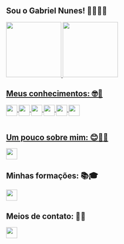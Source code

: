 ## Sou o Gabriel Nunes! 👩🏻‍💻📱

<div align="">
<a href="https://www.linkedin.com/in/nunes1909/">
<img height="150em" src="https://github-readme-stats.vercel.app/api?username=nunes1909&show_icons=true&theme=aura&include_all_commits=true&count_private=true"/>
<img height="150em" src="https://github-readme-stats.vercel.app/api/top-langs/?username=nunes1909&layout=compact&langs_count=3&theme=aura"/>

<!--   ![Snake animation](https://github.com/nunes1909/nunes1909/blob/output/github-contribution-grid-snake.svg) -->
</div> 

## Meus conhecimentos: 🤓💭
<div align="">  
<div>
  <img align="center" height="30" src="https://img.shields.io/badge/Kotlin-8a2be2?&style=flat&logo=kotlin&logoColor=white">
  <img align="center" height="30" src="https://img.shields.io/badge/Java-ED8B00?style=flat&logo=CoffeeScript&logoColor=white">
  <img align="center" height="30" src="https://img.shields.io/badge/Flutter-00B9F0?style=flat&logo=flutter&logoColor=white">
  <img align="center" height="30" src="https://img.shields.io/badge/Dart-013264?style=flat&logo=dart&logoColor=white">
  <img align="center" height="30" src="https://img.shields.io/badge/Kotlin%20Spring%20Boot-993399?style=flat&logo=spring&logoColor=white">
  <img align="center" height="30" src="https://img.shields.io/badge/Go-0078D6?style=flat&logo=GoLand&logoColor=white">
</div>
<!-- 
<br>
<div>
  <img align="center" height="30" src="https://img.shields.io/badge/Kotlin%20Spring%20Boot-993399?style=flat&logo=spring&logoColor=white">
  <img align="center" height="30" src="https://img.shields.io/badge/Go-0078D6?style=flat&logo=GoLand&logoColor=white">
</div>
-->

<!--
<div style="display: inline_block">
  <img align="center" height="30" src="https://img.shields.io/badge/PostgreSQL-316192?style=flat&logo=postgresql&logoColor=white">
  <img align="center" height="30" src="https://img.shields.io/badge/Oracle-ab212e?style=flat&logo=oracle&logoColor=white">
  <img align="center" height="30" src="https://img.shields.io/badge/MySQL-00000F?style=flat&logo=mysql&logoColor=white">    
</div>

<div style="display: inline_block"><br>
  <img align="center" height="30" src="https://img.shields.io/badge/Android-3DDC84?style=flat&logo=android&logoColor=white">
  <img align="center" height="30" src="https://img.shields.io/badge/Windows-0078D6?style=flat&logo=windows&logoColor=white">
  <img align="center" height="30" src="https://img.shields.io/badge/Ubuntu-E95420?style=flat&logo=ubuntu&logoColor=white">
</div> 
-->
</div><br>

## Um pouco sobre mim: 😊🤘🏻
<div align="">
<a href="https://github.com/nunes1909/nunes1909/wiki/Sobre-mim" target="_blank">
  <img height="30" src="https://img.shields.io/badge/Sobre mim-181717?style=flat&logo=GitHub&logoColor=white" target="_blank">
</a>
</div>

## Minhas formações: 📚🎓
<div align="">
<a href="https://github.com/nunes1909/nunes1909/wiki/Forma%C3%A7%C3%B5es-e-certificados" target="_blank">
  <img height="30" src="https://img.shields.io/badge/Formações-181717?style=flat&logo=GitHub&logoColor=white" target="_blank">
</a>
</div>

## Meios de contato: 📧📞
<div align="">
<a href="https://github.com/nunes1909/nunes1909/wiki/Contatos" target="_blank">
  <img height="30" src="https://img.shields.io/badge/Contatos-181717?style=flat&logo=GitHub&logoColor=white" target="_blank">
</a>
</div>
